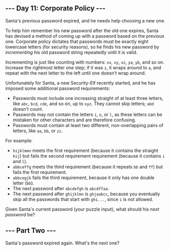 ## --- Day 11: Corporate Policy ---
Santa's previous password expired, and he needs help choosing a new one.

To help him remember his new password after the old one expires, Santa has devised a method of coming up with a password based on the previous one.  Corporate policy dictates that passwords must be exactly eight lowercase letters (for security reasons), so he finds his new password by *incrementing* his old password string repeatedly until it is valid.

Incrementing is just like counting with numbers: `xx`, `xy`, `xz`, `ya`, `yb`, and so on. Increase the rightmost letter one step; if it was `z`, it wraps around to `a`, and repeat with the next letter to the left until one doesn't wrap around.

Unfortunately for Santa, a new Security-Elf recently started, and he has imposed some additional password requirements:


 - Passwords must include one increasing straight of at least three letters, like `abc`, `bcd`, `cde`, and so on, up to `xyz`. They cannot skip letters; `abd` doesn't count.
 - Passwords may not contain the letters `i`, `o`, or `l`, as these letters can be mistaken for other characters and are therefore confusing.
 - Passwords must contain at least two different, non-overlapping pairs of letters, like `aa`, `bb`, or `zz`.

For example:


 - `hijklmmn` meets the first requirement (because it contains the straight `hij`) but fails the second requirement requirement (because it contains `i` and `l`).
 - `abbceffg` meets the third requirement (because it repeats `bb` and `ff`) but fails the first requirement.
 - `abbcegjk` fails the third requirement, because it only has one double letter (`bb`).
 - The next password after `abcdefgh` is `abcdffaa`.
 - The next password after `ghijklmn` is `ghjaabcc`, because you eventually skip all the passwords that start with `ghi...`, since `i` is not allowed.

Given Santa's current password (your puzzle input), what should his *next password* be?


## --- Part Two ---
Santa's password expired again.  What's the next one?


